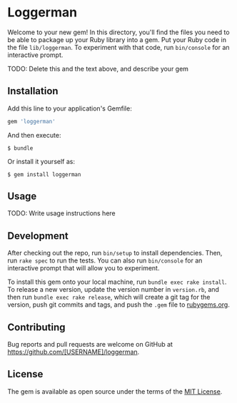 # Loggerman

Welcome to your new gem! In this directory, you'll find the files you need to be able to package up your Ruby library into a gem. Put your Ruby code in the file `lib/loggerman`. To experiment with that code, run `bin/console` for an interactive prompt.

TODO: Delete this and the text above, and describe your gem

## Installation

Add this line to your application's Gemfile:

```ruby
gem 'loggerman'
```

And then execute:

    $ bundle

Or install it yourself as:

    $ gem install loggerman

## Usage

TODO: Write usage instructions here

## Development

After checking out the repo, run `bin/setup` to install dependencies. Then, run `rake spec` to run the tests. You can also run `bin/console` for an interactive prompt that will allow you to experiment.

To install this gem onto your local machine, run `bundle exec rake install`. To release a new version, update the version number in `version.rb`, and then run `bundle exec rake release`, which will create a git tag for the version, push git commits and tags, and push the `.gem` file to [rubygems.org](https://rubygems.org).

## Contributing

Bug reports and pull requests are welcome on GitHub at https://github.com/[USERNAME]/loggerman.


## License

The gem is available as open source under the terms of the [MIT License](http://opensource.org/licenses/MIT).

